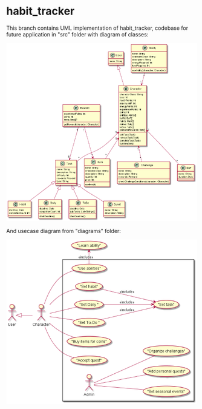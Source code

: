 # habit_tracker

This branch contains UML implementation of habit_tracker, codebase for future application in "src" folder with diagram of classes:

![](https://github.com/mementomorri/habit_tracker/blob/UML/diagrams/design/classesDiagram.png)

And usecase diagram from "diagrams" folder:

![](https://github.com/mementomorri/habit_tracker/blob/UML/diagrams/design/usecaseDiagram.png)
